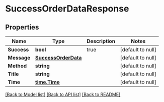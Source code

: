 # SuccessOrderDataResponse

## Properties
Name | Type | Description | Notes
------------ | ------------- | ------------- | -------------
**Success** | **bool** | true | [default to null]
**Message** | [**SuccessOrderData**](SuccessOrderData.md) |  | [default to null]
**Method** | **string** |  | [default to null]
**Title** | **string** |  | [default to null]
**Time** | [**time.Time**](time.Time.md) |  | [default to null]

[[Back to Model list]](../README.md#documentation-for-models) [[Back to API list]](../README.md#documentation-for-api-endpoints) [[Back to README]](../README.md)


